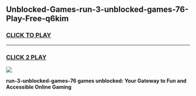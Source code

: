 
## Unblocked-Games-run-3-unblocked-games-76-Play-Free-q6kim
<h3>
<a href="https://premium76.site?title=run-3-unblocked-games-76&ref=10A">CLICK TO PLAY</a></h3>
<hr>

<h3>
<a href="https://premium76.site?title=run-3-unblocked-games-76&ref=10A">CLICK 2 PLAY</a>
  
</h3>

<a href="https://premium76.site?title=run-3-unblocked-games-76&ref=10A"><img src="https://clearcache.store/games.png"></a>


**run-3-unblocked-games-76 games unblocked: Your Gateway to Fun and Accessible Online Gaming**

